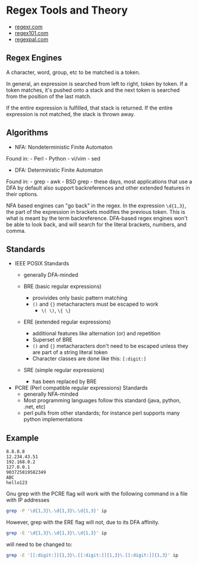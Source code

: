 # Regex Tools and Theory

- [regexr.com](regexr.com)
- [regex101.com](regex101.com)
- [regexpal.com](regexpal.com)

## Regex Engines

A character, word, group, etc to be matched is a token.

In general, an expression is searched from left to right, token by token. If a token matches, it's pushed onto a stack and the next token is searched from the position of the last match.

If the entire expression is fulfilled, that stack is returned. If the entire expression is not matched, the stack is thrown away.

## Algorithms

- NFA: Nondeterministic Finite Automaton

Found in:
	- Perl
	- Python
	- vi/vim
	- sed

- DFA: Deterministic Finite Automaton

Found in:
	- grep
	- awk
	- BSD grep
	- these days, most applications that use a DFA by default also support backreferences and other extended features in their options. 

NFA based engines can "go back" in the regex. In the expression `\d{1,3}`, the part of the expression in brackets modifies the previous token. This is what is meant by the term backreference. DFA-based regex engines won't be able to look back, and will search for the literal brackets, numbers, and comma.  

## Standards

- IEEE POSIX Standards
	- generally DFA-minded
	- BRE (basic regular expressions)
		- provivides only basic pattern matching
		- `()` and `{}` metacharacters must be escaped to work
			- `\( \)`, `\{ \}`
	- ERE (extended regular expressions)
		- additional features like alternation (or) and repetition 
		- Superset of BRE
		- `()` and `{}` metacharacters don't need to be escaped unless they are part of a string literal token
		- Character classes are done like this: `[:digit:]`

	- SRE (simple regular expressions)
		- has been replaced by BRE
- PCRE (Perl compatible regular expressions) Standards
	- generally NFA-minded
	- Most programming languages follow this standard (java, python, .net, etc)
	- perl pulls from other standards; for instance perl supports many python implementations

## Example

```
8.8.8.8
12.234.43.51
192.168.0.2
127.0.0.1
903725819582349
ABC
hello123
```

Gnu grep with the PCRE flag will work with the following command in a file with IP addresses

```bash
grep -P '\d{1,3}\.\d{1,3}\.\d{1,3}' ip
```
However, grep with the ERE flag will not, due to its DFA affinity.

```bash
grep -E '\d{1,3}\.\d{1,3}\.\d{1,3}' ip
```

will need to be changed to:

```bash
grep -E '[[:digit:]]{1,3}\.[[:digit:]]{1,3}\.[[:digit:]]{1,3}' ip
```

 
